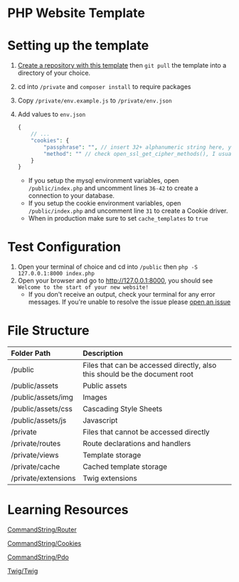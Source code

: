 # PHP Website Template

# Setting up the template
1. [Create a repository with this template](https://github.com/CommandString/PHP-Website-Template/generate) then `git pull` the template into a directory of your choice.
3. cd into `/private` and `composer install` to require packages
3. Copy `/private/env.example.js` to `/private/env.json`
4. Add values to `env.json`

	```php
	{
	    // ...
	    "cookies": {
	        "passphrase": "", // insert 32+ alphanumeric string here, you can use a password generator to generate a string
	        "method": "" // check open_ssl_get_cipher_methods(), I usually use AES-256-CTR
	    }
	}
	```
	* If you setup the mysql environment variables, open `/public/index.php` and uncomment lines `36-42` to create a connection to your database.
	* If you setup the cookie environment variables, open `/public/index.php` and uncomment line `31` to create a Cookie driver.
	* When in production make sure to set `cache_templates` to `true`

# Test Configuration
1. Open your terminal of choice and cd into `/public` then `php -S 127.0.0.1:8000 index.php`
2. Open your browser and go to http://127.0.0.1:8000, you should see `Welcome to the start of your new website!`
	* If you don't receive an output, check your terminal for any error messages. If you're unable to resolve the issue please [open an issue](https://github.com/CommandString/PHP-Website-Template/issues/new)

# File Structure
| Folder Path | Description |
|:-| :-|
| /public 						| Files that can be accessed directly, also this should be the document root
| /public/assets 			| Public assets
| /public/assets/img 	| Images
| /public/assets/css 	| Cascading Style Sheets
| /public/assets/js  	| Javascript
| /private 						| Files that cannot be accessed directly
| /private/routes 		| Route declarations and handlers
| /private/views  		| Template storage
| /private/cache			| Cached template storage
| /private/extensions | Twig extensions

# Learning Resources
[CommandString/Router](https://github.com/CommandString/router)

[CommandString/Cookies](https://github.com/CommandString/cookies)

[CommandString/Pdo](https://github.com/CommandString/pdo)

[Twig/Twig](https://twig.symfony.com/doc/3.x/)
